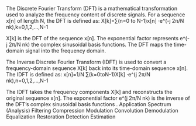 
  The Discrete Fourier Transform (DFT) is a mathematical transformation used to analyze the    frequency content of discrete signals. For a sequence x[n] of length N, the DFT is defined as:
        X[k]=∑(n=0 to N-1)x[n] ⋅e^(-j 2π/N nk),k=0,1,2,...,N-1

X[k] is the DFT of the sequence x[n].
The exponential factor represents e^(-j 2π/N nk) the complex sinusoidal basis functions.
The DFT maps the time-domain signal into the frequency domain.


  The Inverse Discrete Fourier Transform (IDFT) is used to convert a frequency-domain sequence X[k] back into its time-domain sequence x[n]. The IDFT is defined as:
       x[n]=1/N ∑(k=0toN-1)X[k] ⋅e^(j 2π/N nk),n=0,1,2,...,N-1

The IDFT takes the frequency components X[k] and reconstructs the original sequence x[n].
The exponential factor e^(j 2π/N nk) is the inverse of the DFT’s complex sinusoidal basis functions
.
Application
	Spectrum (Analysis)
	Filtering
	Compression
	Modulation
	Convolution
	Demodulation
	Equalization
	Restoration
	Detection
	Estimation
